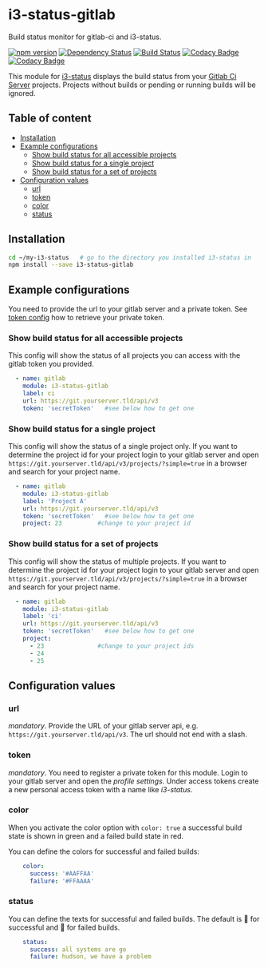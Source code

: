 # i3-status-gitlab

Build status monitor for gitlab-ci and i3-status.

[![npm version](https://badge.fury.io/js/i3-status-gitlab.svg)](https://badge.fury.io/js/i3-status-gitlab)
[![Dependency Status](https://gemnasium.com/badges/github.com/fehmer/i3-status-gitlab.svg)](https://gemnasium.com/github.com/fehmer/i3-status-gitlab)
[![Build Status](https://travis-ci.org/fehmer/i3-status-gitlab.svg?branch=master)](https://travis-ci.org/fehmer/i3-status-gitlab)
[![Codacy Badge](https://api.codacy.com/project/badge/Coverage/697ad1955c8d4ebb86650c5ac5e6603c)](https://www.codacy.com/app/fehmer/i3-status-gitlab?utm_source=github.com&amp;utm_medium=referral&amp;utm_content=fehmer/i3-status-gitlab&amp;utm_campaign=Badge_Coverage)
[![Codacy Badge](https://api.codacy.com/project/badge/Grade/a52f41f904b24aac8807bb8ecb3dbec0)](https://www.codacy.com/app/fehmer/i3-status-gitlab?utm_source=github.com&amp;utm_medium=referral&amp;utm_content=fehmer/i3-status-gitlab&amp;utm_campaign=Badge_Grade)


This module for [i3-status](https://www.npmjs.com/package/i3-status) displays the build status from your [Gitlab Ci Server](https://www.gitlab.com/) projects. Projects without builds or pending or running builds will be ignored.


## Table of content
<!-- MarkdownTOC -->

- [Installation](#installation)
- [Example configurations](#example-configurations)
  - [Show build status for all accessible projects](#show-build-status-for-all-accessible-projects)
  - [Show build status for a single project](#show-build-status-for-a-single-project)
  - [Show build status for a set of projects](#show-build-status-for-a-set-of-projects)
- [Configuration values](#configuration-values)
  - [url](#url)
  - [token](#token)
  - [color](#color)
  - [status](#status)

<!-- /MarkdownTOC -->


## Installation

``` sh
cd ~/my-i3-status   # go to the directory you installed i3-status in
npm install --save i3-status-gitlab
```


## Example configurations

You need to provide the url to your gitlab server and a private token. See [token config](#token) how to retrieve your private token.

### Show build status for all accessible projects

This config will show the status of all projects you can access with the gitlab token you provided.

``` yaml
  - name: gitlab
    module: i3-status-gitlab
    label: ci
    url: https://git.yourserver.tld/api/v3
    token: 'secretToken'   #see below how to get one
```


### Show build status for a single project

This config will show the status of a single project only. If you want to determine the project id for your project login to your gitlab server and open ```https://git.yourserver.tld/api/v3/projects/?simple=true``` in a browser and search for your project name.

``` yaml
  - name: gitlab
    module: i3-status-gitlab
    label: 'Project A'
    url: https://git.yourserver.tld/api/v3
    token: 'secretToken'   #see below how to get one
    project: 23          #change to your project id
```



### Show build status for a set of projects

This config will show the status of multiple projects. If you want to determine the project id for your project login to your gitlab server and open ```https://git.yourserver.tld/api/v3/projects/?simple=true``` in a browser and search for your project name.

``` yaml
  - name: gitlab
    module: i3-status-gitlab
    label: 'ci'
    url: https://git.yourserver.tld/api/v3
    token: 'secretToken'   #see below how to get one
    project:
      - 23               #change to your project ids
      - 24
      - 25
```


## Configuration values


### url

*mandatory*. Provide the URL of your gitlab server api, e.g. ```https://git.yourserver.tld/api/v3```. The url should not end with a slash.


### token

*mandatory*. You need to register a private token for this module. Login to your gitlab server and open the *profile settings*. Under access tokens create a new personal access token with a name like *i3-status*.


### color

When you activate the color option with ```color: true``` a successful build state is shown in green and a failed build state in red. 

You can define the colors for successful and failed builds:

``` yaml
    color:
      success: '#AAFFAA'
      failure: '#FFAAAA'
```


### status

You can define the texts for successful and failed builds. The default is **** for successful and **** for failed builds.

``` yaml
    status:
      success: all systems are go
      failure: hudson, we have a problem
```

